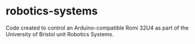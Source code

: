 # robotics-systems
Code created to control an Arduino-compatible Romi 32U4 as part of the University of Bristol unit Robotics Systems.
